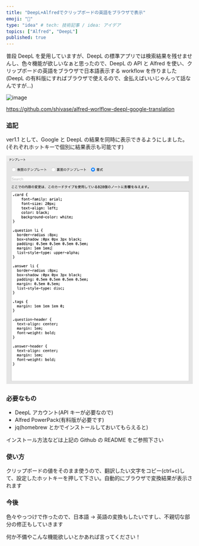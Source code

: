 ```yaml
---
title: "DeepL+Alfredでクリップボードの英語をブラウザで表示"
emoji: "👋"
type: "idea" # tech: 技術記事 / idea: アイデア
topics: ["Alfred", "DeepL"]
published: true
---
```


普段 DeepL を愛用していますが、DeepL の標準アプリでは検索結果を残せませんし、色々機能が欲しいなぁと思ったので、DeepL の API と Alfred を使い、クリップボードの英語をブラウザで日本語表示する workflow を作りました
(DeepL の有料版にすればブラウザで使えるので、金払えばいいじゃんって話なんですが...)

![image](/images/003/result.gif)

https://github.com/shivase/alfred-worlflow-deepl-google-translation

### 追記

ver1.1 として、Google と DeepL の結果を同時に表示できるようにしました。(それぞれホットキーで個別に結果表示も可能です)

![deeplandgoogle](/images/002/002-anki-random-question-005.png)

### 必要なもの

- DeepL アカウント(API キーが必要なので)
- Alfred PowerPack(有料版が必要です)
- jq(homebrew とかでインストールしておいてもらえると)

インストール方法などは上記の Github の README をご参照下さい

### 使い方

クリップボードの値をそのまま使うので、翻訳したい文字をコピー(ctrl+c)して、設定したホットキーを押して下さい。自動的にブラウザで変換結果が表示されます

### 今後

色々やっつけで作ったので、日本語 → 英語の変換もしたいですし、不親切な部分の修正もしていきます

何か不備やこんな機能欲しいとかあれば言ってください！
